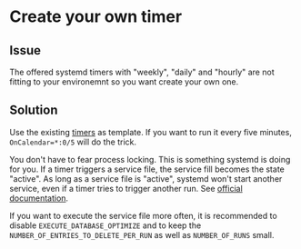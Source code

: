 # Create your own timer

## Issue

The offered systemd timers with "weekly", "daily" and "hourly" are not fitting to your environemnt so you want create your own one.

## Solution

Use the existing [timers](../../source) as template.
If you want to run it every five minutes, `OnCalendar=*:0/5` will do the trick.

You don't have to fear process locking. This is something systemd is doing for you.
If a timer triggers a service file, the service fill becomes the state "active". As long as a service file is "active", systemd won't start another service, even if a timer tries to trigger another run. See [official documentation](www.freedesktop.org/software/systemd/man/systemd.html#Concepts).

If you want to execute the service file more often, it is recommended to disable `EXECUTE_DATABASE_OPTIMIZE` and to keep the `NUMBER_OF_ENTRIES_TO_DELETE_PER_RUN` as well as `NUMBER_OF_RUNS` small.
